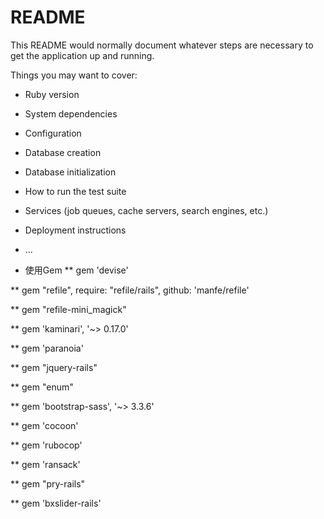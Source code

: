 # README

This README would normally document whatever steps are necessary to get the
application up and running.

Things you may want to cover:

* Ruby version

* System dependencies

* Configuration

* Database creation

* Database initialization

* How to run the test suite

* Services (job queues, cache servers, search engines, etc.)

* Deployment instructions

* ...
* 使用Gem
** gem 'devise'

** gem "refile", require: "refile/rails", github: 'manfe/refile'

** gem "refile-mini_magick"

** gem 'kaminari', '~> 0.17.0'

** gem 'paranoia'

** gem "jquery-rails"

** gem "enum"

** gem 'bootstrap-sass', '~> 3.3.6'

** gem 'cocoon'

** gem 'rubocop'

** gem 'ransack'

** gem "pry-rails"

** gem 'bxslider-rails'
